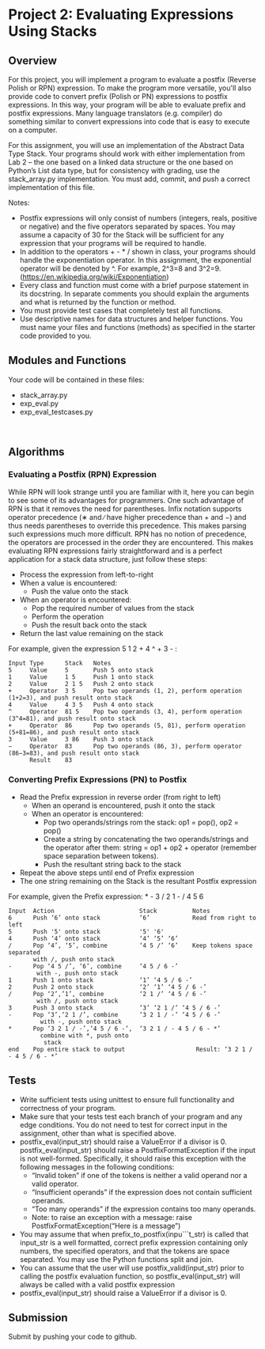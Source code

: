 # Project 2: Evaluating Expressions Using Stacks

## Overview

For this project, you will implement a program to evaluate a postfix
(Reverse Polish or RPN) expression. To make the program more versatile,
you'll also provide code to convert prefix (Polish or PN) expressions to postfix
expressions.  In this way, your program will be able to evaluate prefix and postfix expressions. 
Many language translators (e.g. compiler)
do something similar to convert expressions into code that is easy to
execute on a computer.

For this assignment, you will use an implementation of the Abstract Data
Type Stack. Your programs should work with either implementation from
Lab 2 – the one based on a linked data structure or the one based on
Python’s List data type, but for consistency with grading, use the
stack_array.py implementation.  You must add, commit, and push a correct
implementation of this file.

Notes:

* Postfix expressions will only consist of numbers (integers, reals,
  positive or negative) and the five operators separated by spaces.  You
  may assume a capacity of 30 for the Stack will be sufficient for any
  expression that your programs will be required to handle.
* In addition to the operators + - * / shown in class, your programs
  should handle the exponentiation operator.  In this assignment, the
  exponential operator will be denoted by ^.  For example, 2^3=8 and
  3^2=9.  (https://en.wikipedia.org/wiki/Exponentiation)
* Every class and function must come with a brief purpose statement in
  its docstring. In separate comments you should explain the arguments
  and what is returned by the function or method.
* You must provide test cases that completely test all functions.
* Use descriptive names for data structures and helper functions.  You
  must name your files and functions (methods) as specified in the
  starter code provided to you.

## Modules and Functions
Your code will be contained in these files:
* stack_array.py
* exp_eval.py
* exp_eval_testcases.py

 
## Algorithms

### Evaluating a Postfix (RPN) Expression

While RPN will look strange until you are familiar with it, here you can
begin to see some of its advantages for programmers. One such advantage
of RPN is that it removes the need for parentheses. Infix notation
supports operator precedence (∗ and ∕ have higher precedence than + and
−) and thus needs parentheses to override this precedence. This makes
parsing such expressions much more difficult. RPN has no notion of
precedence, the operators are processed in the order they are
encountered. This makes evaluating RPN expressions fairly
straightforward and is a perfect application for a stack data structure,
just follow these steps:

* Process the expression from left-to-right
* When a value is encountered:
  * Push the value onto the stack
* When an operator is encountered:
  * Pop the required number of values from the stack
  * Perform the operation
  * Push the result back onto the stack
* Return the last value remaining on the stack

For example, given the expression 5 1 2 + 4 ^ + 3 - :

```
Input Type      Stack   Notes
5     Value     5       Push 5 onto stack
1     Value     1 5     Push 1 onto stack
2     Value     2 1 5   Push 2 onto stack
+     Operator  3 5     Pop two operands (1, 2), perform operation (1+2=3), and push result onto stack
4     Value     4 3 5   Push 4 onto stack
^     Operator  81 5    Pop two operands (3, 4), perform operation (3^4=81), and push result onto stack
+     Operator  86      Pop two operands (5, 81), perform operation (5+81=86), and push result onto stack
3     Value     3 86    Push 3 onto stack
−     Operator  83      Pop two operands (86, 3), perform operator (86−3=83), and push result onto stack
      Result    83
```

### Converting Prefix Expressions (PN)  to Postfix

* Read the Prefix expression in reverse order (from right to left)
  * When an operand is encountered, push it onto the stack
  * When an operator is encountered:
    * Pop two operands/strings rom the stack: op1 = pop(), op2 = pop()
    * Create a string by concatenating the two operands/strings and the
      operator after them: string = op1 + op2 + operator (remember space
      separation between tokens).
    * Push the resultant string back to the stack
* Repeat the above steps until end of Prefix expression
* The one string remaining on the Stack is the resultant Postfix expression

For example, given the Prefix expression: * - 3 / 2 1 - / 4 5 6


```
Input  Action                        Stack          Notes
6      Push ‘6’ onto stack           ‘6’            Read from right to left
5      Push '5' onto stack           '5' '6'
4      Push ‘4’ onto stack           ‘4’ ‘5’ ‘6’
/      Pop ‘4’, ‘5’, combine         ‘4 5 /’ ‘6’    Keep tokens space separated
       with /, push onto stack
-      Pop ‘4 5 /’, ‘6’, combine     ‘4 5 / 6 -’
        with -, push onto stack
1      Push 1 onto stack             ‘1’ ‘4 5 / 6 -’
2      Push 2 onto stack             ‘2’ ‘1’ ‘4 5 / 6 -’
/      Pop ‘2’,’1’, combine          ‘2 1 /’ ‘4 5 / 6 -’
        with /, push onto stack
3      Push 3 onto stack             ‘3’ ‘2 1 /’ ‘4 5 / 6 -’
-      Pop ‘3’,‘2 1 /’, combine      ‘3 2 1 / -’ ‘4 5 / 6 -’
         with -, push onto stack
*      Pop ‘3 2 1 / -’,‘4 5 / 6 -’,  ‘3 2 1 / - 4 5 / 6 - *’
         combine with *, push onto
          stack
end    Pop entire stack to output                    Result: ‘3 2 1 / - 4 5 / 6 - *’
```

## Tests

* Write sufficient tests using unittest to ensure full functionality and
  correctness of your program.
* Make sure that your tests test each branch of your program and any
  edge conditions.  You do not need to test for correct input in the
  assignment, other than what is specified above.
* postfix_eval(input_str) should raise a ValueError if a divisor is 0.
  postfix_eval(input_str) should raise a PostfixFormatException if the
  input is not well-formed.  Specifically, it should raise this
  exception with the following messages in the following conditions:
  * “Invalid token” if one of the tokens is neither a valid operand nor
    a valid operator.
  * “Insufficient operands” if the expression does not contain
    sufficient operands.
  * “Too many operands” if the expression contains too many operands.
  * Note: to raise an exception with a message: raise
    PostfixFormatException(“Here is a message”)
* You may assume that when prefix_to_postfix(inpu```t_str) is called
  that input_str is a well formatted, correct prefix expression
  containing only numbers, the specified operators, and that the tokens
  are space separated.  You may use the Python functions split and join.
* You can assume that the user will use postfix_valid(input_str) prior
  to calling the postfix evaluation function, so postfix_eval(input_str)
  will always be called with a valid postfix expression
* postfix_eval(input_str) should raise a ValueError if a divisor is 0.

## Submission

Submit by pushing your code to github.  


